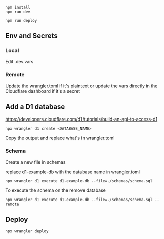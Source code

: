 ```
npm install
npm run dev
```

```
npm run deploy
```

## Env and Secrets

### Local

Edit .dev.vars

### Remote

Update the wrangler.toml if it's plaintext or update the vars directly in the Cloudflare dashboard if it's a secret

## Add a D1 database

https://developers.cloudflare.com/d1/tutorials/build-an-api-to-access-d1

```
npx wrangler d1 create <DATABASE_NAME>
```

Copy the output and replace what's in wrangler.toml

### Schema

Create a new file in schemas 

replace d1-example-db with the database name in wrangler.toml

```
npx wrangler d1 execute d1-example-db --file=./schemas/schema.sql
```

To execute the schema on the remove database

```
npx wrangler d1 execute d1-example-db --file=./schemas/schema.sql --remote
```


## Deploy

```
npx wrangler deploy
```